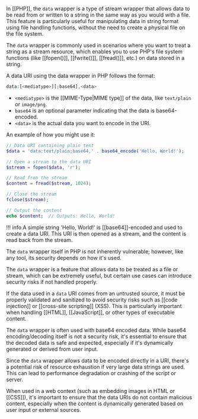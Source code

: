In [[PHP]], the `data` wrapper is a type of stream wrapper that allows data to be read from or written to a string in the same way as you would with a file. This feature is particularly useful for manipulating data in string format using file handling functions, without the need to create a physical file on the file system.

The `data` wrapper is commonly used in scenarios where you want to treat a string as a stream resource, which enables you to use PHP's file system functions (like [[fopen()]], [[fwrite()]], [[fread()]], etc.) on data stored in a string.

A data URI using the data wrapper in PHP follows the format:

```php
data:[<mediatype>][;base64],<data>
```

- `<mediatype>` is the [[MIME-Type|MIME type]] of the data, like `text/plain` or `image/png`.
- `base64` is an optional parameter indicating that the data is base64-encoded.
- `<data>` is the actual data you want to encode in the URI.

An example of how you might use it:

```php
// Data URI containing plain text
$data = 'data:text/plain;base64,' . base64_encode('Hello, World!');

// Open a stream to the data URI
$stream = fopen($data, 'r');

// Read from the stream
$content = fread($stream, 1024);

// Close the stream
fclose($stream);

// Output the content
echo $content;  // Outputs: Hello, World!
```

!!! info
    A simple string 'Hello, World!' is [[base64]]-encoded and used to create a data URI. This URI is then opened as a stream, and the content is read back from the stream.

The `data` wrapper itself in PHP is not inherently vulnerable; however, like any tool, its security depends on how it's used.

The `data` wrapper is a feature that allows data to be treated as a file or stream, which can be extremely useful, but certain use cases can introduce security risks if not handled properly.

If the data used in a `data` URI comes from an untrusted source, it must be properly validated and sanitized to avoid security risks such as [[code injection]] or [[cross-site scripting]] (XSS). This is particularly important when handling [[HTML]], [[JavaScript]], or other types of executable content.

The `data` wrapper is often used with base64 encoded data. While base64 encoding/decoding itself is not a security risk, it's essential to ensure that the decoded data is safe and expected, especially if it's dynamically generated or derived from user input.

Since the `data` wrapper allows data to be encoded directly in a URI, there's a potential risk of resource exhaustion if very large data strings are used. This can lead to performance degradation or crashing of the script or server.

When used in a web context (such as embedding images in HTML or [[CSS]]), it's important to ensure that the data URIs do not contain malicious content, especially when the content is dynamically generated based on user input or external sources.
